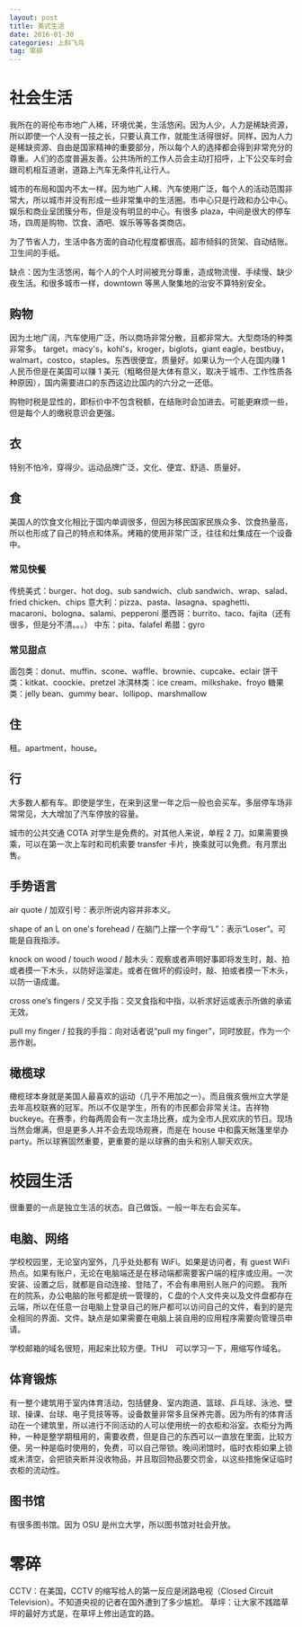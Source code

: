 ```yaml
---
layout: post
title: 美式生活
date: 2016-01-30
categories: 上斜飞鸟
tag: 零碎
---
```


# 社会生活

我所在的哥伦布市地广人稀，环境优美，生活悠闲。因为人少，人力是稀缺资源，所以即使一个人没有一技之长，只要认真工作，就能生活得很好。同样，因为人力是稀缺资源、自由是国家精神的重要部分，所以每个人的选择都会得到非常充分的尊重。人们的态度普遍友善。公共场所的工作人员会主动打招呼，上下公交车时会跟司机相互道谢，道路上汽车无条件礼让行人。

城市的布局和国内不太一样。因为地广人稀、汽车使用广泛，每个人的活动范围非常大，所以城市并没有形成一些非常集中的生活圈。市中心只是行政和办公中心。娱乐和商业呈团簇分布，但是没有明显的中心。有很多 plaza，中间是很大的停车场，四周是购物、饮食、酒吧、娱乐等等各类商店。

为了节省人力，生活中各方面的自动化程度都很高。超市倾斜的货架、自动结账。卫生间的手纸。

缺点：因为生活悠闲，每个人的个人时间被充分尊重，造成物流慢、手续慢、缺少夜生活。和很多城市一样，downtown 等黑人聚集地的治安不算特别安全。

## 购物

因为土地广阔，汽车使用广泛，所以商场非常分散，且都非常大。大型商场的种类非常多。 target，macy's，kohl's，kroger，biglots，giant eagle，bestbuy，walmart，costco，staples。东西很便宜，质量好。如果认为一个人在国内赚 1 人民币但是在美国可以赚 1 美元（粗略但是大体有意义，取决于城市、工作性质各种原因），国内需要进口的东西这边比国内的六分之一还低。

购物时税是显性的，即标价中不包含税额，在结账时会加进去。可能更麻烦一些，但是每个人的缴税意识会更强。

## 衣

特别不怕冷，穿得少。运动品牌广泛，文化、便宜、舒适、质量好。

## 食

美国人的饮食文化相比于国内单调很多，但因为移民国家民族众多、饮食热量高，所以也形成了自己的特点和体系。烤箱的使用非常广泛，往往和灶集成在一个设备中。

### 常见快餐

传统美式：burger、hot dog、sub sandwich、club sandwich、wrap、salad、fried chicken、chips
意大利：pizza、pasta、lasagna、spaghetti、macaroni、bologna、salami、pepperoni
墨西哥：burrito、taco、fajita（还有很多，但是分不清。。。）
中东：pita、falafel
希腊：gyro

### 常见甜点

面包类：donut、muffin、scone、waffle、brownie、cupcake、eclair
饼干类：kitkat、coockie、pretzel
冰淇林类：ice cream、milkshake、froyo
糖果类：jelly bean、gummy bear、lollipop、marshmallow

## 住

租。apartment，house。

## 行

大多数人都有车。即使是学生，在来到这里一年之后一般也会买车。多层停车场非常常见，大大增加了汽车停放的容量。

城市的公共交通 COTA 对学生是免费的。对其他人来说，单程 2 刀。如果需要换乘，可以在第一次上车时和司机索要 transfer 卡片，换乘就可以免费。有月票出售。

## 手势语言

air quote / 加双引号：表示所说内容并非本义。

shape of an L on one's forehead / 在脑门上摆一个字母“L”：表示“Loser”。可能是自我指涉。

knock on wood / touch wood / 敲木头：观察或者声明好事即将发生时，敲、拍或者摸一下木头，以防好运溜走。或者在做坏的假设时，敲、拍或者摸一下木头，以防一语成谶。

cross one‘s fingers / 交叉手指：交叉食指和中指，以祈求好运或表示所做的承诺无效。

pull my finger / 拉我的手指：向对话者说“pull my finger”，同时放屁，作为一个恶作剧。

## 橄榄球

橄榄球本身就是美国人最喜欢的运动（几乎不用加之一）。而且俄亥俄州立大学是去年高校联赛的冠军。所以不仅是学生，所有的市民都会非常关注。吉祥物 buckeye。在赛季，约每两周会有一次主场比赛，成为全市人民欢庆的节日。现场当然会爆满，但是更多人并不会去现场观赛，而是在 house 中和露天帐篷里举办 party。所以球赛固然重要，更重要的是以球赛的由头和别人聊天欢庆。

# 校园生活

很重要的一点是独立生活的状态。自己做饭。一般一年左右会买车。

## 电脑、网络

学校校园里，无论室内室外，几乎处处都有 WiFi。如果是访问者，有 guest WiFi 热点。如果有账户，无论在电脑端还是在移动端都需要客户端的程序或应用。一次安装、设置之后，就都是自动连接、登陆了，不会有串用别人账户的问题。
我所在的院系，办公电脑的账号都是统一管理的，Ｃ盘的个人文件夹以及文件盘都存在云端，所以在任意一台电脑上登录自己的账户都可以访问自己的文件，看到的是完全相同的界面、文件。缺点是如果需要在电脑上装自用的应用程序需要向管理员申请。

学校邮箱的域名很短，用起来比较方便。THU　可以学习一下，用缩写作域名。

## 体育锻炼

有一整个建筑用于室内体育活动，包括健身、室内跑道、篮球、乒乓球、泳池、壁球、操课、台球、电子竞技等等。设备数量非常多且保养完善。因为所有的体育活动在一个建筑里，所以进行不同活动的人可以使用统一的衣柜和浴室。衣柜分为两种，一种是整学期租用的，需要收费，但是自己的东西可以一直放在里面，比较方便。另一种是临时使用的，免费，可以自己带锁。晚间闭馆时，临时衣柜如果上锁或未清空，会把锁夹断并没收物品，并且取回物品要交罚金，以这些措施保证临时衣柜的流动性。

## 图书馆

有很多图书馆。因为 OSU 是州立大学，所以图书馆对社会开放。

# 零碎

CCTV：在美国，CCTV 的缩写给人的第一反应是闭路电视（Closed Circuit Television）。不知道央视的记者在国外遭到了多少尴尬。
草坪：让大家不践踏草坪的最好方式是，在草坪上修出适宜的路。
